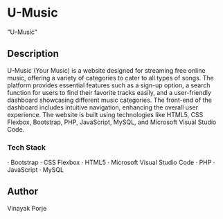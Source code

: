 # U-Music
"U-Music"

## Description
U-Music (Your Music) is a website designed for streaming free online music, offering a variety of categories to cater to all types of songs. The platform provides essential features such as a sign-up option, a search function for users to find their favorite tracks easily, and a user-friendly dashboard showcasing different music categories. The front-end of the dashboard includes intuitive navigation, enhancing the overall user experience. The website is built using technologies like HTML5, CSS Flexbox, Bootstrap, PHP, JavaScript, MySQL, and Microsoft Visual Studio Code.
### Tech Stack

· Bootstrap · CSS Flexbox · HTML5 · Microsoft Visual Studio Code · PHP · JavaScript · MySQL

## Author

Vinayak Porje 

